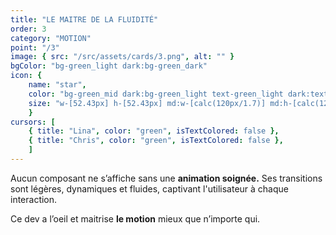 ```yaml
---
title: "LE MAITRE DE LA FLUIDITÉ"
order: 3
category: "MOTION"
point: "/3"
image: { src: "/src/assets/cards/3.png", alt: "" }
bgColor: "bg-green_light dark:bg-green_dark"
icon: {
    name: "star",
    color: "bg-green_mid dark:bg-green_light text-green_light dark:text-green_dark",
    size: "w-[52.43px] h-[52.43px] md:w-[calc(120px/1.7)] md:h-[calc(120px/1.7)] lg:w-[calc(120px/1.3)] lg:h-[calc(120px/1.3)] xl:w-[120px] xl:h-[120px]",
    }
cursors: [
    { title: "Lina", color: "green", isTextColored: false },
    { title: "Chris", color: "green", isTextColored: false },
    ]
---
```


Aucun composant ne s’affiche sans une **animation soignée.** Ses transitions sont légères, dynamiques et fluides, captivant l'utilisateur à chaque interaction.

Ce dev a l’oeil et maitrise **le motion** mieux que n’importe qui.  